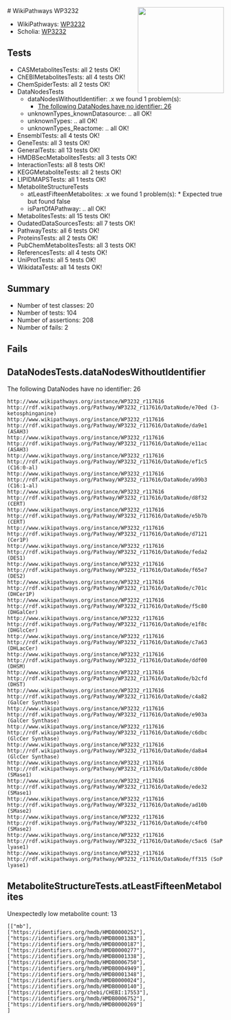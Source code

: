 <img style="float: right; width: 200px" src="https://upload.wikimedia.org/wikipedia/commons/thumb/8/83/Wplogo_with_text_500.png/640px-Wplogo_with_text_500.png" />
# WikiPathways WP3232

* WikiPathways: [WP3232](https://new.wikipathways.org/pathways/WP3232)
* Scholia: [WP3232](https://scholia.toolforge.org/wikipathways/WP3232)
## Tests
* CASMetabolitesTests: all 2 tests OK!
* ChEBIMetabolitesTests: all 4 tests OK!
* ChemSpiderTests: all 2 tests OK!
* DataNodesTests
    * dataNodesWithoutIdentifier: .x we found 1 problem(s):
        * [The following DataNodes have no identifier: 26](#8792c4b5)
    * unknownTypes_knownDatasource: .. all OK!
    * unknownTypes: .. all OK!
    * unknownTypes_Reactome: .. all OK!
* EnsemblTests: all 4 tests OK!
* GeneTests: all 3 tests OK!
* GeneralTests: all 13 tests OK!
* HMDBSecMetabolitesTests: all 3 tests OK!
* InteractionTests: all 8 tests OK!
* KEGGMetaboliteTests: all 2 tests OK!
* LIPIDMAPSTests: all 1 tests OK!
* MetaboliteStructureTests
    * atLeastFifteenMetabolites: .x we found 1 problem(s):
            * Expected true but found false
    * isPartOfAPathway: .. all OK!
* MetabolitesTests: all 15 tests OK!
* OudatedDataSourcesTests: all 7 tests OK!
* PathwayTests: all 6 tests OK!
* ProteinsTests: all 2 tests OK!
* PubChemMetabolitesTests: all 3 tests OK!
* ReferencesTests: all 4 tests OK!
* UniProtTests: all 5 tests OK!
* WikidataTests: all 14 tests OK!


## Summary

* Number of test classes: 20
* Number of tests: 104
* Number of assertions: 208
* Number of fails: 2

## Fails

<a name="8792c4b5" />

## DataNodesTests.dataNodesWithoutIdentifier

The following DataNodes have no identifier: 26
```
http://www.wikipathways.org/instance/WP3232_r117616 http://rdf.wikipathways.org/Pathway/WP3232_r117616/DataNode/e70ed (3-ketosphinganine)
http://www.wikipathways.org/instance/WP3232_r117616 http://rdf.wikipathways.org/Pathway/WP3232_r117616/DataNode/da9e1 (ASAH3)
http://www.wikipathways.org/instance/WP3232_r117616 http://rdf.wikipathways.org/Pathway/WP3232_r117616/DataNode/e11ac (ASAH3)
http://www.wikipathways.org/instance/WP3232_r117616 http://rdf.wikipathways.org/Pathway/WP3232_r117616/DataNode/ef1c5 (C16:0-al)
http://www.wikipathways.org/instance/WP3232_r117616 http://rdf.wikipathways.org/Pathway/WP3232_r117616/DataNode/a99b3 (C16:1-al)
http://www.wikipathways.org/instance/WP3232_r117616 http://rdf.wikipathways.org/Pathway/WP3232_r117616/DataNode/d8f32 (CERT)
http://www.wikipathways.org/instance/WP3232_r117616 http://rdf.wikipathways.org/Pathway/WP3232_r117616/DataNode/e5b7b (CERT)
http://www.wikipathways.org/instance/WP3232_r117616 http://rdf.wikipathways.org/Pathway/WP3232_r117616/DataNode/d7121 (Cer1P)
http://www.wikipathways.org/instance/WP3232_r117616 http://rdf.wikipathways.org/Pathway/WP3232_r117616/DataNode/feda2 (DES1)
http://www.wikipathways.org/instance/WP3232_r117616 http://rdf.wikipathways.org/Pathway/WP3232_r117616/DataNode/f65e7 (DES2)
http://www.wikipathways.org/instance/WP3232_r117616 http://rdf.wikipathways.org/Pathway/WP3232_r117616/DataNode/c701c (DHCer1P)
http://www.wikipathways.org/instance/WP3232_r117616 http://rdf.wikipathways.org/Pathway/WP3232_r117616/DataNode/f5c80 (DHGalCer)
http://www.wikipathways.org/instance/WP3232_r117616 http://rdf.wikipathways.org/Pathway/WP3232_r117616/DataNode/e1f8c (DHGlcCer)
http://www.wikipathways.org/instance/WP3232_r117616 http://rdf.wikipathways.org/Pathway/WP3232_r117616/DataNode/c7a63 (DHLacCer)
http://www.wikipathways.org/instance/WP3232_r117616 http://rdf.wikipathways.org/Pathway/WP3232_r117616/DataNode/ddf00 (DHSM)
http://www.wikipathways.org/instance/WP3232_r117616 http://rdf.wikipathways.org/Pathway/WP3232_r117616/DataNode/b2cfd (DHST)
http://www.wikipathways.org/instance/WP3232_r117616 http://rdf.wikipathways.org/Pathway/WP3232_r117616/DataNode/c4a82 (GalCer Synthase)
http://www.wikipathways.org/instance/WP3232_r117616 http://rdf.wikipathways.org/Pathway/WP3232_r117616/DataNode/e903a (GalCer Synthase)
http://www.wikipathways.org/instance/WP3232_r117616 http://rdf.wikipathways.org/Pathway/WP3232_r117616/DataNode/c6dbc (GlcCer Synthase)
http://www.wikipathways.org/instance/WP3232_r117616 http://rdf.wikipathways.org/Pathway/WP3232_r117616/DataNode/da8a4 (GlcCer Synthase)
http://www.wikipathways.org/instance/WP3232_r117616 http://rdf.wikipathways.org/Pathway/WP3232_r117616/DataNode/c80de (SMase1)
http://www.wikipathways.org/instance/WP3232_r117616 http://rdf.wikipathways.org/Pathway/WP3232_r117616/DataNode/ede32 (SMase1)
http://www.wikipathways.org/instance/WP3232_r117616 http://rdf.wikipathways.org/Pathway/WP3232_r117616/DataNode/ad10b (SMase2)
http://www.wikipathways.org/instance/WP3232_r117616 http://rdf.wikipathways.org/Pathway/WP3232_r117616/DataNode/c4fb0 (SMase2)
http://www.wikipathways.org/instance/WP3232_r117616 http://rdf.wikipathways.org/Pathway/WP3232_r117616/DataNode/c5ac6 (SaP lyase1)
http://www.wikipathways.org/instance/WP3232_r117616 http://rdf.wikipathways.org/Pathway/WP3232_r117616/DataNode/ff315 (SoP lyase1)
```

<a name="3b0f93c3" />

## MetaboliteStructureTests.atLeastFifteenMetabolites

Unexpectedly low metabolite count: 13

```
[["mb"],
["https://identifiers.org/hmdb/HMDB0000252"],
["https://identifiers.org/hmdb/HMDB0001383"],
["https://identifiers.org/hmdb/HMDB0000187"],
["https://identifiers.org/hmdb/HMDB0000277"],
["https://identifiers.org/hmdb/HMDB0001338"],
["https://identifiers.org/hmdb/HMDB0006750"],
["https://identifiers.org/hmdb/HMDB0004949"],
["https://identifiers.org/hmdb/HMDB0001348"],
["https://identifiers.org/hmdb/HMDB0000024"],
["https://identifiers.org/hmdb/HMDB0000140"],
["https://identifiers.org/chebi/CHEBI:17553"],
["https://identifiers.org/hmdb/HMDB0006752"],
["https://identifiers.org/hmdb/HMDB0000269"]
]
```

